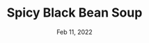 ---
title: "Spicy Black Bean Soup"
date: "Feb 11, 2022"
prepTime: "15 min" 
cookingTime: "45 min"
totalTime: "60 min"
topic: "Soup"
originalLink: "https://cookieandkate.com/spicy-vegan-black-bean-soup/"
scottRating: 3.5
ingredients: [
  {
    name: Extra Virgin Olive Oil,
    amount: 2,
    unit: tbsp,
    section: Soup
  },
  {
    name: "Medium Yellow Onions",
    preparation: ", Chopped",
    amount: 2,
    unit: count,
    section: Soup
  },
  {
    name: "Celery Ribs",
    preparation: ", Finely Chopped",
    amount: 3,
    unit: count,
    section: Soup
  },
  {
    name: "Large Carrot",
    preparation: ", Peeled and sliced into thin rounds",
    amount: 1,
    unit: count,
    section: Soup
  },
  {
    name: Ground Cumin,
    amount: 4.5,
    unit: tsp,
    section: Soup
  },
  {
    name: Red Pepper Flakes,
    amount: 0.5,
    unit: tsp,
    section: Soup
  },
  {
    name: Canned Black Beans,
    amount: 60,
    unit: oz,
    section: Soup 
  },
  {
    name: Broth,
    preparation: " (vegetable or chicken)",
    amount: 4,
    unit: cups,
    section: Soup
  },
  {
    name: Pepper,
    preparation: ", Ground",
    amount: 1,
    unit: to taste,
    section: Soup
  },
  {
    name: Salt,
    amount: 1,
    unit: to taste,
    section: Soup
  },
  {
    name: Sherry Vinegar,
    amount: 2,
    unit: tsp,
    section: Soup
  },
  {
    name: Miso Paste,
    amount: 1,
    unit: tbsp,
    section: Optional
  },
  {
    name: Cilantro,
    amount: 0.25,
    unit: cup,
    section: Optional
  },
  {
    name: Avocado,
    preparation: ", Diced", 
    amount: 1,
    unit: to taste,
    section: Optional Garnishes
  },
  {
    name: Cilantro,
    preparation: ", Extra", 
    amount: 1,
    unit: to taste,
    section: Optional Garnishes
  },
  {
    name: Radishes,
    preparation: ", Thinly Sliced", 
    amount: 1,
    unit: to taste,
    section: Optional Garnishes
  },
  {
    name: Corn Tortilla Chips,
    amount: 1,
    unit: to taste,
    section: Optional Garnishes 
  },
]
directions: [
  "Saute the onions, carrots, and celery until the vegetables are soft (10 to 15 minutes)",
  "Add garlic, cumin and red papper flakes and cook until fragrant.",
  "Pour in the beans, broth, and optional miso paste, and simmer gently for about 30 minutes.",
  "Use an immersion blender to lightly blend a portion of the soup",
  "Add the remaining ingredients and serve"
]

---